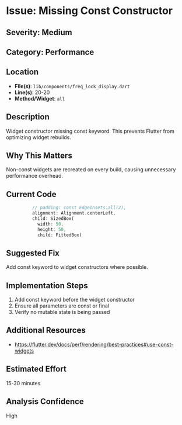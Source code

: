 # Issue: Missing Const Constructor

## Severity: Medium

## Category: Performance

## Location
- **File(s)**: `lib/components/freq_lock_display.dart`
- **Line(s)**: 20-20
- **Method/Widget**: `all`

## Description
Widget constructor missing const keyword. This prevents Flutter from optimizing widget rebuilds.

## Why This Matters
Non-const widgets are recreated on every build, causing unnecessary performance overhead.

## Current Code
```dart
          // padding: const EdgeInsets.all(2),
          alignment: Alignment.centerLeft,
          child: SizedBox(
            width: 50,
            height: 50,
            child: FittedBox(
```

## Suggested Fix
Add const keyword to widget constructors where possible.

## Implementation Steps
1. Add const keyword before the widget constructor
2. Ensure all parameters are const or final
3. Verify no mutable state is being passed

## Additional Resources
- https://flutter.dev/docs/perf/rendering/best-practices#use-const-widgets

## Estimated Effort
15-30 minutes

## Analysis Confidence
High

